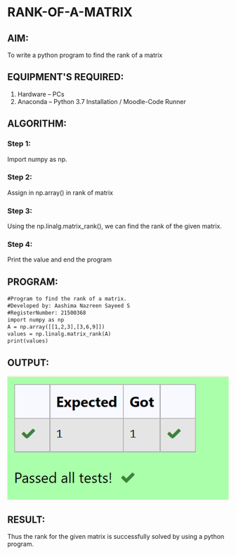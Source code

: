 # RANK-OF-A-MATRIX

## AIM:
To write a python program to find the rank of a matrix

## EQUIPMENT'S REQUIRED:
1. 	Hardware – PCs
2. 	Anaconda – Python 3.7 Installation / Moodle-Code Runner

## ALGORITHM:
### Step 1: 
Import numpy as np.
### Step 2: 
Assign in np.array() in rank of matrix
### Step 3: 
Using the np.linalg.matrix_rank(), we can find the rank of the given matrix.
### Step 4: 
Print the value and end the program

## PROGRAM:
```
#Program to find the rank of a matrix.
#Developed by: Aashima Nazreen Sayeed S
#RegisterNumber: 21500368
import numpy as np
A = np.array([[1,2,3],[3,6,9]])
values = np.linalg.matrix_rank(A)
print(values)

```

## OUTPUT:
![OUTPUT](./output.png)

## RESULT:
Thus the rank for the given matrix is successfully solved by  using a python program.

